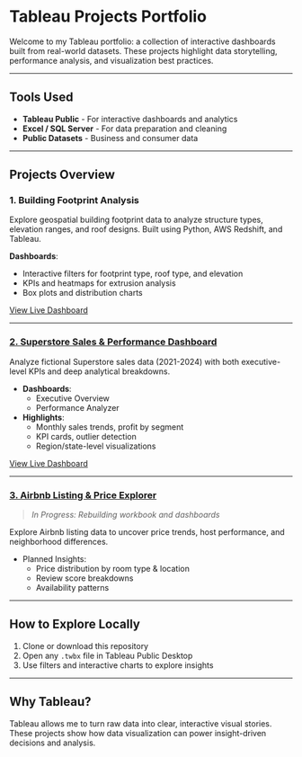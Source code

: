 # Tableau Projects Portfolio

Welcome to my Tableau portfolio: a collection of interactive dashboards built from real-world datasets.
These projects highlight data storytelling, performance analysis, and visualization best practices.

---

## Tools Used

- **Tableau Public** - For interactive dashboards and analytics
- **Excel / SQL Server** - For data preparation and cleaning
- **Public Datasets** - Business and consumer data

---

## Projects Overview

### 1. Building Footprint Analysis

Explore geospatial building footprint data to analyze structure types, elevation ranges, and roof designs. Built using Python, AWS Redshift, and Tableau.

**Dashboards**:
- Interactive filters for footprint type, roof type, and elevation
- KPIs and heatmaps for extrusion analysis
- Box plots and distribution charts  

[View Live Dashboard](https://public.tableau.com/app/profile/shristi.tuladhar6499/viz/BuildingFootprintsAnalysis/BuildingFootprintAnalysis)

---

### [2. Superstore Sales & Performance Dashboard](superstore-sales-performance)

Analyze fictional Superstore sales data (2021-2024) with both executive-level KPIs and deep analytical breakdowns.

- **Dashboards**:  
  - Executive Overview  
  - Performance Analyzer
- **Highlights**:  
  - Monthly sales trends, profit by segment  
  - KPI cards, outlier detection  
  - Region/state-level visualizations

[View Live Dashboard](https://public.tableau.com/app/profile/shristi.tuladhar6499/viz/SuperstoreSalesPerformanceDashboard_17536767511400/ExecutiveDashboard)

---

### [3. Airbnb Listing & Price Explorer](Airbnb%20Project)

> *In Progress: Rebuilding workbook and dashboards*

Explore Airbnb listing data to uncover price trends, host performance, and neighborhood differences.

- Planned Insights:
  - Price distribution by room type & location  
  - Review score breakdowns  
  - Availability patterns

---

## How to Explore Locally

1. Clone or download this repository  
2. Open any `.twbx` file in Tableau Public Desktop
3. Use filters and interactive charts to explore insights  

---

## Why Tableau?

Tableau allows me to turn raw data into clear, interactive visual stories. These projects show how data visualization can power insight-driven decisions and analysis.
